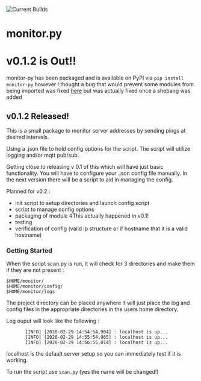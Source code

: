![Current Builds](https://github.com/bboykin87/monitor.py/workflows/Python%20package/badge.svg?branch=master)

# monitor.py

# v0.1.2 is Out!!

monitor-py has been packaged and is available on PyPI via `pip install monitor-py` however I thought a bug that would prevent
some modules from being imported was fixed [here](https://github.com/bboykin87/monitor-py/issues/7) but was actually fixed once a shebang was added 

## v0.1.2 Released!

This is a small package to monitor server addresses by sending pings at desired intervals.  

Using a .json file to hold config options for the script.  The script will utilize logging and/or mqtt pub/sub.

Getting close to releasing v 0.1 of this which will have just basic functionality.  You will have to 
configure your .json config file manually.  In the next version there will be a script to aid in managing the config.

Planned for v0.2 :
* init script to setup directories and launch config script
* script to manage config options
* packaging of module #This actually happened in v0.1!
* testing
* verification of config (valid ip structure or if hostname that it is a valid hostname)

### Getting Started  
When the script scan.py is run, it will check for 3 directories and make them if they are not present :

`$HOME/monitor/`  
`$HOME/monitor/config/`  
`$HOME/monitor/logs`  

The project directory can be placed anywhere it will just place the log and config files in the appropriate
directories in the users home directory.

Log ouput will look like the following :


```    [DEBUG] [2020-02-29 14:54:54,897] : config file missing, creating default
       [INFO] [2020-02-29 14:54:54,904] : localhost is up...  
       [INFO] [2020-02-29 14:55:54,965] : localhost is up...  
       [INFO] [2020-02-29 14:56:55,014] : localhost is up...
```   

 localhost is the default server setup so you can immediately test if it is working.

To run the script use `scan.py`  (yes the name will be changed!)
